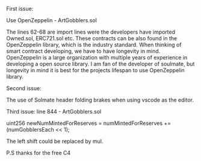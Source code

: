 First issue:

Use OpenZeppelin - ArtGobblers.sol

The lines 62-68 are import lines were the developers have imported Owned.sol, ERC721.sol etc. These contracts can be also found in the OpenZeppelin library, which is the industry standard. When thinking of smart contract developing, we have to have longevity in mind. OpenZeppelin is a large organization with multiple years of experience in developing a open source library. I am fan of the developer of soulmate, but longevity in mind it is best for the projects lifespan to use OpenZeppelin library.

Second issue:

The use of Solmate header folding brakes when using vscode as the editor. 

Third issue: line 844 - ArtGobblers.sol

uint256 newNumMintedForReserves = numMintedForReserves += (numGobblersEach << 1);

The left shift could be replaced by mul.

P.S thanks for the free C4



